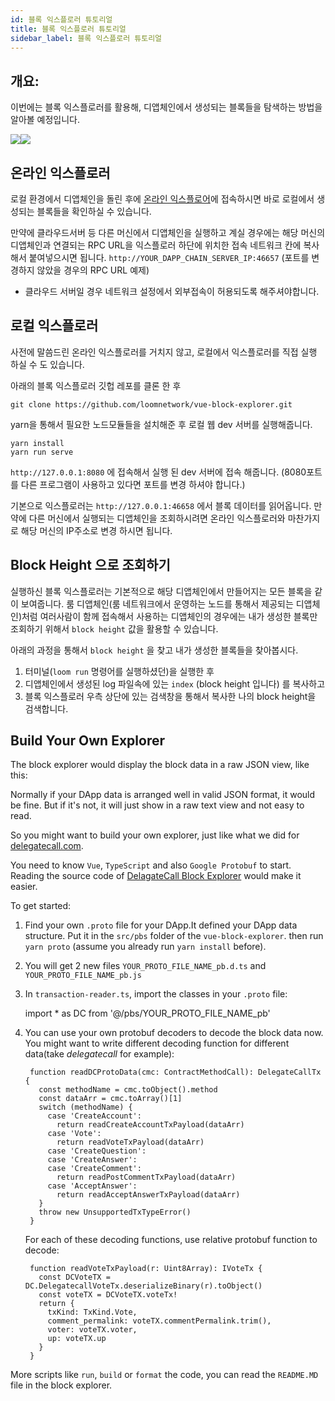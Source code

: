 ```yaml
---
id: 블록 익스플로러 튜토리얼
title: 블록 익스플로러 튜토리얼
sidebar_label: 블록 익스플로러 튜토리얼
---
```

## 개요:

이번에는 블록 익스플로러를 활용해, 디앱체인에서 생성되는 블록들을 탐색하는 방법을 알아볼 예정입니다.

![](/developers/img/block_explorer.png)![](/developers/img/block_explorer_details.png)

## 온라인 익스플로러

로컬 환경에서 디앱체인을 돌린 후에 [온라인 익스플로어](https://blockexplorer.loomx.io)에 접속하시면 바로 로컬에서 생성되는 블록들을 확인하실 수 있습니다.

만약에 클라우드서버 등 다른 머신에서 디앱체인을 실행하고 계실 경우에는 해당 머신의 디앱체인과 연결되는 RPC URL을 익스플로러 하단에 위치한 접속 네트워크 칸에 복사해서 붙여넣으시면 됩니다. `http://YOUR_DAPP_CHAIN_SERVER_IP:46657` (포트를 변경하지 않았을 경우의 RPC URL 예제)

+ 클라우드 서버일 경우 네트워크 설정에서 외부접속이 허용되도록 해주셔야합니다.

## 로컬 익스플로러

사전에 말씀드린 온라인 익스플로러를 거치지 않고, 로컬에서 익스플로러를 직접 실행 하실 수 도 있습니다.

아래의 블록 익스플로러 깃헙 레포를 클론 한 후

    git clone https://github.com/loomnetwork/vue-block-explorer.git
    

yarn을 통해서 필요한 노드모듈들을 설치해준 후 로컬 웹 dev 서버를 실행해줍니다.

    yarn install
    yarn run serve
    

`http://127.0.0.1:8080` 에 접속해서 실행 된 dev 서버에 접속 해줍니다. (8080포트를 다른 프로그램이 사용하고 있다면 포트를 변경 하셔야 합니다.)

기본으로 익스플로러는 `http://127.0.0.1:46658` 에서 블록 데이터를 읽어옵니다. 만약에 다른 머신에서 실행되는 디앱체인을 조회하시려면 온라인 익스플로러와 마찬가지로 해당 머신의 IP주소로 변경 하시면 됩니다.

## Block Height 으로 조회하기

실행하신 블록 익스플로러는 기본적으로 해당 디앱체인에서 만들어지는 모든 블록을 같이 보여줍니다. 룸 디앱체인(룸 네트워크에서 운영하는 노드를 통해서 제공되는 디앱체인)처럼 여러사람이 함께 접속해서 사용하는 디앱체인의 경우에는 내가 생성한 블록만 조회하기 위해서 `block height` 값을 활용할 수 있습니다.

아래의 과정을 통해서 `block height` 을 찾고 내가 생성한 블록들을 찾아봅시다.

1. 터미널(`loom run` 명령어를 실행하셨던)을 실행한 후
2. 디앱체인에서 생성된 log 파일속에 있는 `index` (block height 입니다) 를 복사하고
3. 블록 익스플로러 우측 상단에 있는 검색창을 통해서 복사한 나의 block height을 검색합니다.

## Build Your Own Explorer

The block explorer would display the block data in a raw JSON view, like this:

Normally if your DApp data is arranged well in valid JSON format, it would be fine. But if it's not, it will just show in a raw text view and not easy to read.

So you might want to build your own explorer, just like what we did for [delegatecall.com](http://blockchain.delegatecall.com).

You need to know `Vue`, `TypeScript` and also `Google Protobuf` to start. Reading the source code of [DelagateCall Block Explorer](https://github.com/loomnetwork/vue-block-explorer/tree/dc-2) would make it easier.

To get started:

1. Find your own `.proto` file for your DApp.It defined your DApp data structure. Put it in the `src/pbs` folder of the `vue-block-explorer`. then run `yarn proto` (assume you already run `yarn install` before).
2. You will get 2 new files `YOUR_PROTO_FILE_NAME_pb.d.ts` and `YOUR_PROTO_FILE_NAME_pb.js`
3. In `transaction-reader.ts`, import the classes in your `.proto` file:

    import * as DC from '@/pbs/YOUR_PROTO_FILE_NAME_pb'
    

1. You can use your own protobuf decoders to decode the block data now. You might want to write different decoding function for different data(take *delegatecall* for example):
    
        function readDCProtoData(cmc: ContractMethodCall): DelegateCallTx {
          const methodName = cmc.toObject().method
          const dataArr = cmc.toArray()[1]
          switch (methodName) {
            case 'CreateAccount':
              return readCreateAccountTxPayload(dataArr)
            case 'Vote':
              return readVoteTxPayload(dataArr)
            case 'CreateQuestion':
            case 'CreateAnswer':
            case 'CreateComment':
              return readPostCommentTxPayload(dataArr)
            case 'AcceptAnswer':
              return readAcceptAnswerTxPayload(dataArr)
          }
          throw new UnsupportedTxTypeError()
        }
        
    
    For each of these decoding functions, use relative protobuf function to decode:
    
        function readVoteTxPayload(r: Uint8Array): IVoteTx {
          const DCVoteTX = DC.DelegatecallVoteTx.deserializeBinary(r).toObject()
          const voteTX = DCVoteTX.voteTx!
          return {
            txKind: TxKind.Vote,
            comment_permalink: voteTX.commentPermalink.trim(),
            voter: voteTX.voter,
            up: voteTX.up
          }
        }
        

More scripts like `run`, `build` or `format` the code, you can read the `README.MD` file in the block explorer.